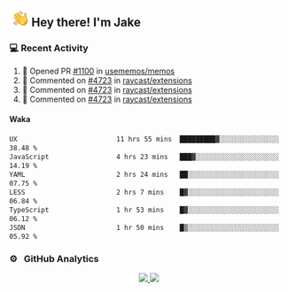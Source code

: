 <img alt="Night Coding" src="./assets/Hand%20Wave.gif" width='40' align="left"/><h2>Hey there! I'm Jake</h2>

### 💻 Recent Activity

<!--RECENT_ACTIVITY:start-->
1. 💪 Opened PR [#1100](https://github.com/usememos/memos/pull/1100) in [usememos/memos](https://github.com/usememos/memos)<br>
2. 💬 Commented on [#4723](https://github.com/raycast/extensions/pull/4723#issuecomment-1433272568) in [raycast/extensions](https://github.com/raycast/extensions)<br>
3. 💬 Commented on [#4723](https://github.com/raycast/extensions/pull/4723#issuecomment-1432787852) in [raycast/extensions](https://github.com/raycast/extensions)<br>
4. 💬 Commented on [#4723](https://github.com/raycast/extensions/pull/4723#issuecomment-1432748533) in [raycast/extensions](https://github.com/raycast/extensions)<br>
<!--RECENT_ACTIVITY:end-->

#### Waka

<!--START_SECTION:waka-->

```text
UX                         11 hrs 55 mins  █████████▓░░░░░░░░░░░░░░░   38.48 %
JavaScript                 4 hrs 23 mins   ███▓░░░░░░░░░░░░░░░░░░░░░   14.19 %
YAML                       2 hrs 24 mins   ██░░░░░░░░░░░░░░░░░░░░░░░   07.75 %
LESS                       2 hrs 7 mins    █▓░░░░░░░░░░░░░░░░░░░░░░░   06.84 %
TypeScript                 1 hr 53 mins    █▓░░░░░░░░░░░░░░░░░░░░░░░   06.12 %
JSON                       1 hr 50 mins    █▒░░░░░░░░░░░░░░░░░░░░░░░   05.92 %
```

<!--END_SECTION:waka-->

### ⚙️ &nbsp; GitHub Analytics

<p align="center">
<a href="https://github.com/JakeLaoyu">
  <img height="180em" src="https://github-readme-stats-eight-theta.vercel.app/api?username=jakelaoyu&show_icons=true&theme=algolia&include_all_commits=true&count_private=true"/>
  <img height="180em" src="https://github-readme-stats-eight-theta.vercel.app/api/top-langs/?username=jakelaoyu&layout=compact&langs_count=8&theme=algolia&hide=html"/>
</a>
</p>

<!-- ### 🤝🏻 &nbsp; Connect with Me

<p align="center">
<a href="https://i.jakeyu.top"><img src="https://img.shields.io/badge/-i.jakeyu.top-3423A6?style=flat&logo=Google-Chrome&logoColor=white"/></a>
<a href="mailto:jake.laoyu@gmail.com"><img src="https://img.shields.io/badge/-jake.laoyu@gmail.com-D14836?style=flat&logo=Gmail&logoColor=white"/></a>
</p> -->
